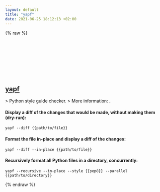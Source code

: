 ```yaml
---
layout: default
title: "yapf"
date: 2021-06-25 18:12:13 +02:00
---
```

{% raw %}
<h2 id="yapf">
  <a href="/en/common/yapf.html">yapf</a> <a href="#yapf"><svg class="icon">
    <use href="/assets/images/unicode_sprite.svg#link" />
  </svg></a>
</h2>
> Python style guide checker.
> More information: <https://github.com/google/yapf>.

#### Display a diff of the changes that would be made, without making them (dry-run):
```shell
yapf --diff {{path/to/file}}
```
#### Format the file in-place and display a diff of the changes:
```shell
yapf --diff --in-place {{path/to/file}}
```
#### Recursively format all Python files in a directory, concurrently:
```shell
yapf --recursive --in-place --style {{pep8}} --parallel {{path/to/directory}}
```
{% endraw %}